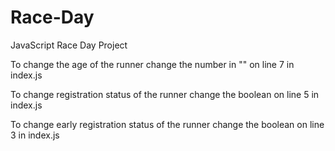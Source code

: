 # Race-Day
JavaScript Race Day Project

To change the age of the runner change the number in "" on line 7 in index.js

To change registration status of the runner change the boolean on line 5 in index.js

To change early registration status of the runner change the boolean on line 3 in index.js
